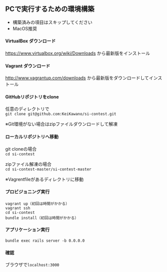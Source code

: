 ## PCで実行するための環境構築
* 構築済みの項目はスキップしてください
* MacOS推奨

#### VirtualBox ダウンロード
https://www.virtualbox.org/wiki/Downloads から最新版をインストール

#### Vagrant ダウンロード
http://www.vagrantup.com/downloads から最新版をダウンロードしてインストール

#### GitHubリポジトリをclone
任意のディレクトリで<br>
`git clone git@github.com:KeiKawano/si-contest.git`

※Git環境がない場合はzipファイルダウンロードして解凍

#### ローカルリポジトリへ移動

git cloneの場合<br>
`cd si-contest`

zipファイル解凍の場合<br>
`cd si-contest-master/si-contest-master`

※Vagrentfileがあるディレクトリに移動<br>

#### プロビジョニング実行

```
vagrant up（初回は時間がかかる）
vagrant ssh
cd si-contest
bundle install（初回は時間がかかる）
```

#### アプリケーション実行
`bundle exec rails server -b 0.0.0.0`

#### 確認
ブラウザで`localhost:3000`
